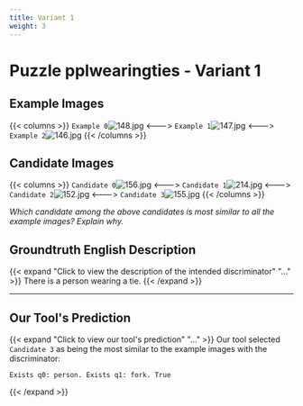 ```yaml
---
title: Variant 1
weight: 3
---
```


# Puzzle pplwearingties - Variant 1

## Example Images
{{< columns >}}
`Example 0`![148.jpg](/natscene-data/images/148.jpg)
<--->
`Example 1`![147.jpg](/natscene-data/images/147.jpg)
<--->
`Example 2`![146.jpg](/natscene-data/images/146.jpg)
{{< /columns >}}

## Candidate Images
{{< columns >}}
`Candidate 0`![156.jpg](/natscene-data/images/156.jpg)
<--->
`Candidate 1`![214.jpg](/natscene-data/images/214.jpg)
<--->
`Candidate 2`![152.jpg](/natscene-data/images/152.jpg)
<--->
`Candidate 3`![155.jpg](/natscene-data/images/155.jpg)
{{< /columns >}}

*Which candidate among the above candidates is most similar to all the example images? Explain why.*

## Groundtruth English Description

{{< expand "Click to view the description of the intended discriminator" "..." >}}
There is a person wearing a tie.
{{< /expand >}}

---



## Our Tool's Prediction

{{< expand "Click to view our tool's prediction" "..." >}}
Our tool selected `Candidate 3` as being the most similar to the example images with the discriminator:
```plaintext
Exists q0: person. Exists q1: fork. True
```
{{< /expand >}}
